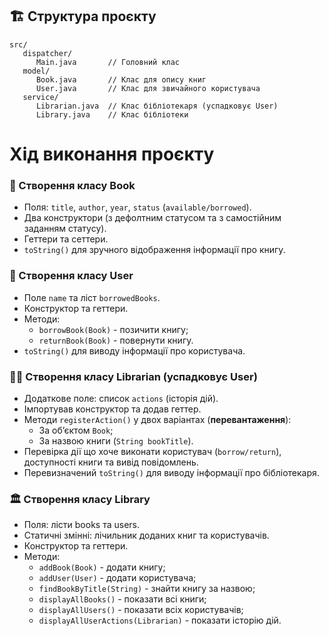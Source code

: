 ## 🏗️ Структура проєкту
```
src/
   dispatcher/
      Main.java       // Головний клас
   model/
      Book.java       // Клас для опису книг
      User.java       // Клас для звичайного користувача
   service/
      Librarian.java  // Клас бібліотекаря (успадковує User)
      Library.java    // Клас бібліотеки
```

# Хід виконання проєкту

### 📕 Створення класу **Book**
- Поля: `title`, `author`, `year`, `status` (`available/borrowed`).
- Два конструктори (з дефолтним статусом та з самостійним заданням статусу).
- Геттери та сеттери.
- `toString()` для зручного відображення інформації про книгу.

### 👤 Створення класу **User**
- Поле `name` та ліст `borrowedBooks`.
- Конструктор та геттери.
- Методи:
   - `borrowBook(Book)` - позичити книгу;
   - `returnBook(Book)` - повернути книгу.
- `toString()` для виводу інформації про користувача.

### 👤📖 Створення класу **Librarian** (успадковує **User**)
- Додаткове поле: список `actions` (історія дій).
- Імпортував конструктор та додав геттер.
- Методи `registerAction()` у двох варіантах (**перевантаження**):
   - За об’єктом `Book`;
   - За назвою книги (`String bookTitle`).
- Перевірка дії що хоче виконати користувач (`borrow/return`), доступності книги та вивід повідомлень.
- Перевизначений `toString()` для виводу інформації про бібліотекаря.


### 🏛️ Створення класу **Library**
- Поля: лісти books та users.
- Статичні змінні: лічильник доданих книг та користувачів.
- Конструктор та геттери.
- Методи:
   - `addBook(Book)` - додати книгу;
   - `addUser(User)` - додати користувача;
   - `findBookByTitle(String)` - знайти книгу за назвою;
   - `displayAllBooks()` - показати всі книги;
   - `displayAllUsers()` - показати всіх користувачів;
   - `displayAllUserActions(Librarian)` - показати історію дій.
